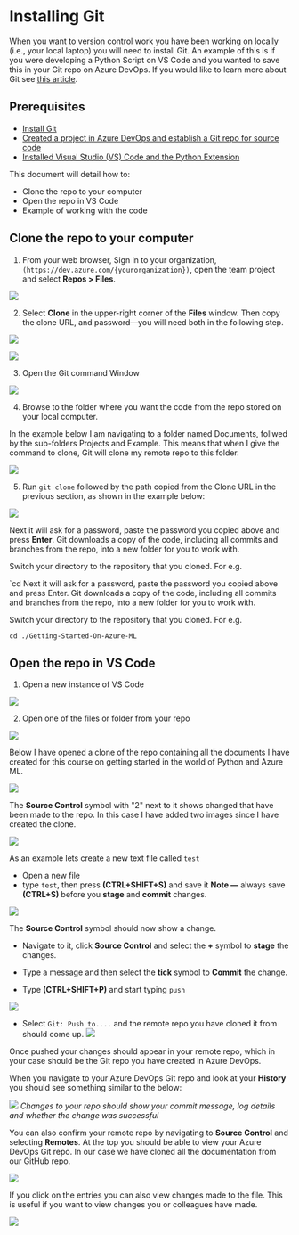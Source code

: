 # Installing Git

When you want to version control work you have been working on locally (i.e., your local laptop) you will need to install Git. 
An example of this is if you were developing a Python Script on VS Code and you wanted to save this in your Git repo on Azure DevOps. 
If you would like to learn more about Git see [this article](https://guides.github.com/introduction/git-handbook/).

## Prerequisites

* [Install Git](https://git-scm.com/book/en/v2/Getting-Started-Installing-Git)
* [Created a project in Azure DevOps and establish a Git repo for source code](https://github.com/PeakIndicatorsHub/Getting-Started-On-Azure-ML/blob/main/Documents/Create_project_Azure_DevOps.md)
* [Installed Visual Studio (VS) Code and the Python Extension](https://github.com/felicity-borg/Getting-Started-On-Azure-ML/blob/main/Documents/Installing_VS_Code.md)

This document will detail how to:

* Clone the repo to your computer
* Open the repo in VS Code
* Example of working with the code

## Clone the repo to your computer

1. From your web browser, Sign in to your organization, `(https://dev.azure.com/{yourorganization})`, open the team project and select **Repos > Files**. 

![](https://github.com/PeakIndicatorsHub/Getting-Started-On-Azure-ML/blob/main/Images/Dev11.PNG)

2. Select **Clone** in the upper-right corner of the **Files** window. Then copy the clone URL, and password—you will need both in the following step. 

![](https://github.com/PeakIndicatorsHub/Getting-Started-On-Azure-ML/blob/main/Images/Dev15.PNG)

![](https://github.com/PeakIndicatorsHub/Getting-Started-On-Azure-ML/blob/main/Images/Dev16.PNG)

3. Open the Git command Window 

![](https://github.com/PeakIndicatorsHub/Getting-Started-On-Azure-ML/blob/main/Images/Dev17.PNG)

4. Browse to the folder where you want the code from the repo stored on your local computer. 

In the example below I am navigating to a folder named Documents, follwed by the sub-folders Projects and Example. This means that when I give the command to clone, Git will clone my remote repo to this folder. 

![](https://github.com/PeakIndicatorsHub/Getting-Started-On-Azure-ML/blob/main/Images/Dev18.PNG)

5. Run `git clone` followed by the path copied from the Clone URL in the previous section, as shown in the example below:

![](https://github.com/PeakIndicatorsHub/Getting-Started-On-Azure-ML/blob/main/Images/Dev19.PNG)

Next it will ask for a password, paste the password you copied above and press **Enter**. Git downloads a copy of the code, including all commits and branches from the repo, into a new folder for you to work with.

Switch your directory to the repository that you cloned. For e.g.

`cd Next it will ask for a password, paste the password you copied above and press Enter. Git downloads a copy of the code, including all commits and branches from the repo, into a new folder for you to work with.

Switch your directory to the repository that you cloned. For e.g. 

`cd ./Getting-Started-On-Azure-ML`

## Open the repo in VS Code

1. Open a new instance of VS Code

![](https://github.com/PeakIndicatorsHub/Getting-Started-On-Azure-ML/blob/main/Images/Dev20.PNG)

2. Open one of the files or folder from your repo

![](https://github.com/PeakIndicatorsHub/Getting-Started-On-Azure-ML/blob/main/Images/Dev21.PNG)

Below I have opened a clone of the repo containing all the documents I have created for this course on getting started in the world of Python and Azure ML.

![](https://github.com/PeakIndicatorsHub/Getting-Started-On-Azure-ML/blob/main/Images/Dev22.PNG)

The **Source Control** symbol with "2" next to it shows changed that have been made to the repo. In this case I have added two images since I have created the clone. 

![](https://github.com/PeakIndicatorsHub/Getting-Started-On-Azure-ML/blob/main/Images/Dev23.PNG)

As an example lets create a new text file called `test`

* Open a new file
* type `test`, then press **(CTRL+SHIFT+S)** and save it 
**Note	—** always save **(CTRL+S)** before you **stage** and **commit** changes. 

![](https://github.com/PeakIndicatorsHub/Getting-Started-On-Azure-ML/blob/main/Images/Dev26.PNG)

The **Source Control** symbol should now show a change.

* Navigate to it, click **Source Control** and select the **+** symbol to **stage** the changes. 

* Type a message and then select the **tick** symbol to **Commit** the change.

* Type **(CTRL+SHIFT+P)** and start typing `push`

![](https://github.com/PeakIndicatorsHub/Getting-Started-On-Azure-ML/blob/main/Images/Dev27.PNG)

* Select `Git: Push to....` and the remote repo you have cloned it from should come up. 
![](https://github.com/PeakIndicatorsHub/Getting-Started-On-Azure-ML/blob/main/Images/Dev28.PNG)

Once pushed your changes should appear in your remote repo, which in your case should be the Git repo you have created in Azure DevOps. 

When you navigate to your Azure DevOps Git repo and look at your **History** you should see something similar to the below:

![](https://github.com/PeakIndicatorsHub/Getting-Started-On-Azure-ML/blob/main/Images/Dev31.PNG) *Changes to your repo should show your commit message, log details and whether the change was successful*

You can also confirm your remote repo by navigating to **Source Control** and selecting **Remotes**. At the top you should be able to view your Azure DevOps Git repo. In our case we have cloned all the documentation from our GitHub repo. 

![](https://github.com/PeakIndicatorsHub/Getting-Started-On-Azure-ML/blob/main/Images/Dev29.PNG)

If you click on the entries you can also view changes made to the file. This is useful if you want to view changes you or colleagues have made.

![](https://github.com/PeakIndicatorsHub/Getting-Started-On-Azure-ML/blob/main/Images/Dev30.PNG)










